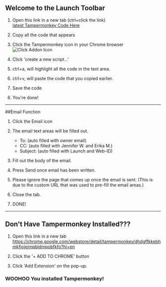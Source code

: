 ## Welcome to the Launch Toolbar

1. Open this link in a new tab (ctrl+click the link)<br>
[latest Tampermonkey Code Here](https://raw.githubusercontent.com/cirept/salesforceToolbar/master/launchToolbar_meta.js)

2. Copy all the code that appears

3. Click the Tampermonkey icon in your Chrome browser<br>
![Click Addon Icon](https://cdn.rawgit.com/cirept/NextGen/master/images/clickIcon.png)

4. Click 'create a new script...'

5. ctrl+a, will highlight all the code in the text area.

6. ctrl+v, will paste the code that you copied earlier.

7. Save the code

8. You're done!

---

##Email Function

1. Click the Email icon

2. The email text areas will be filled out.
    - To: (auto filled with owner email)
    - CC: (auto filled with Jennifer W. and Erika M.)
    - Subject:  (auto filled with Launch and Web-ID)
    
3. Fill out the body of the email.

4. Press Send once email has been written.

5. Please ignore the page that comes up once the email is sent.  (This is due to the custom URL that was used to pre-fill the email areas.)

6. Close the tab.

7. DONE!

---

## Don't Have Tampermonkey Installed???

1. Open this link in a new tab<br>
https://chrome.google.com/webstore/detail/tampermonkey/dhdgffkkebhmkfjojejmpbldmpobfkfo?hl=en

2. Click the '+ ADD TO CHROME' button

3. Click 'Add Extension' on the pop-up.

### WOOHOO You installed Tampermonkey!
